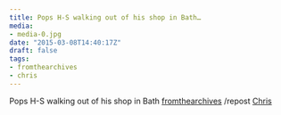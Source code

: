 ```yaml
---
title: Pops H-S walking out of his shop in Bath…
media:
- media-0.jpg
date: "2015-03-08T14:40:17Z"
draft: false
tags:
- fromthearchives
- chris
---
```

Pops H-S walking out of his shop in Bath [fromthearchives](/tags/fromthearchives) /repost [Chris](/tags/chris)

